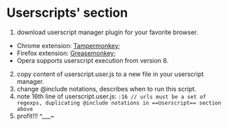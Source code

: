 # Userscripts' section
1. download userscript manager plugin for your favorite browser.
 - Chrome extension: [Tampermonkey](https://chrome.google.com/webstore/detail/tampermonkey/dhdgffkkebhmkfjojejmpbldmpobfkfo?hl=ru);
 - Firefox extension: [Greasemonkey](https://addons.mozilla.org/ru/firefox/addon/greasemonkey/);
 - Opera supports userscript execution from version 8.
2. copy content of userscript.user.js to a new file in your userscript manager.
3. change @include notations, describes when to run this script.
4. note 16th line of userscript.user.js:
 ```:16 // urls must be a set of regexps, duplicating @include notations in ==Userscript== section above```
5. profit!!! ^___~
